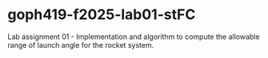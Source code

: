 # goph419-f2025-lab01-stFC
Lab assignment 01 -  Implementation and algorithm to compute the allowable range of launch angle for the rocket system.
